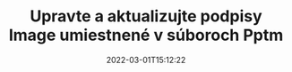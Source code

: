 ---
############################# Static ############################
layout: "auto-gen-signature"
date: 2022-03-01T15:12:22
draft: false
operation: Update
signaturetype: Image
fileformat: Pptm
productName: Java
lang: sk
productCode: java
otherformats: pdf doc docx docm dot dotm dotx odt ott rtf xls xlsx xlsm xlsb csv ods ots xltx xltm ppt pptx pps ppsx odp otp potx potm pptm ppsm
breadcrumb: Put Image signature on Pptm for Java

############################# Head ############################
head_title: "Aktualizujte podpisy Image umiestnené v súboroch Pptm pomocou Java"
head_description: "Použite jednoduchý a zrozumiteľný kód Java na aktualizáciu podpisov Image v podpísaných dokumentoch Pptm."

############################# Header ############################
title: "Upravte a aktualizujte podpisy Image umiestnené v súboroch Pptm"
description: "API pre Java poskytuje funkcie pre aktualizácie podpisov Image v dokumentoch Pptm. Rýchlo a jednoducho aktualizujte elektronické podpisy vo svojich dokumentoch Pptm pomocou niekoľkých riadkov kódu Java."
bg_image: "https://cms.admin.containerize.com/templates/aspose/App_Themes/V3/images/bg/header1.png"
bg_overlay: false
button:
    enable: true

############################# SubMenu ############################
submenu:
    enable: true

    left:
        img_alt: "GroupDocs.Signature for Java"
        image: "https://cms.admin.containerize.com/templates/groupdocs/images/product-logos/90x90-noborder/groupdocs-signature-java.png"
        product: "GroupDocs.Signature"
        platform: "Java"



############################# About ############################
about:
    enable: true
    title: "Prečítajte si o funkciách rozhrania API služby GroupDocs.Signature for Java"
    content: |
        Funkcia API [GroupDocs.Signature for Java](https://products.groupdocs.com/signature/java/) obsahuje široký výber prostriedkov na spracovanie požadovaných formátov dokumentov pomocou elektronických podpisov. Podporuje široké spektrum elektronických podpisov, ako sú texty, obrázky, digitálne certifikáty, čiarové kódy, QR kódy, pečiatky alebo metadáta. Zákazníci môžu pridávať, odstraňovať, upravovať, overovať alebo vyhľadávať digitálne podpisy v súboroch PDF, dokumentoch MS Word, zošitoch MS Excel, prezentáciách MS PowerPoint, súboroch Adobe Photoshop a rôznych obrazových formátoch. K dispozícii je množstvo užitočných funkcií a nastavení.
    

############################# Steps ############################
steps:
    enable: true
    title_left: "Ako zmeniť Image podpisy vo vašom dokumente Pptm"
    content_left: |
        [GroupDocs.Signature for Java](https://products.groupdocs.com/signature/java/) obsahuje užitočné funkcie, ako je aktualizácia podpisov Image umiestnených v dokumentoch Pptm. Umožňuje meniť funkcie podpisov bez dodatočného kódu.
        
        * Začnite vytvorením objektu Signature, ktorý prechádza ako cesta parametra konštruktora k dokumentu, ktorý sa má aktualizovať.
        * Potom vytvorte inštanciu príslušného konkrétneho objektu podpisu a nastavte jeho identifikátor a vlastnosti, ktoré je potrebné zmeniť.
        * Nakoniec zavolajte metódu Signature's Update odovzdaním konkrétneho objektu podpisu.
        * Spracujte aktualizáciu výsledkov na vaše upozornenie.

    title_right: "Požiadavky na systém"
    content_right: |
        GroupDocs.Signature for Java sú podporované na všetkých hlavných platformách a operačných systémoch. Pred spustením nižšie uvedeného kódu sa uistite, že máte vo svojom systéme nainštalované nasledujúce predpoklady.

        * Operačné systémy: Microsoft Windows, Linux, MacOS
        * Vývojové prostredia: NetBeans, Intellij IDEA, Eclipse, etc.
        * Java runtime: J2SE 6.0 and above
        * Stiahnite si najnovšiu verziu GroupDocs.Signature for Java z [Maven](https://repository.groupdocs.com/webapp/#/artifacts/browse/tree/General/repo/com/groupdocs/groupdocs-signature)
         
    code: |
        ```java    
                
        // Set up input Pptm file
        String filePath = "input.pptm";
        // Set up output file
        String outputFilePath = "output.pptm";

        // Instantiate Signature for input file
        Signature signature = new Signature(filePath);

        // Id of signature which is supposed to be updated
        // such Id might be got as a result of search operation
        String id = "ff988ab1-7403-4c8d-8db7-f2a56b9f8530";

        // provide signature features to update
        // set up particular signature id
        ImageSignature signatureToUpdate = new ImageSignature(id);

        // specify signature width
        signatureToUpdate.setWidth(170);
        // specify signature height
        signatureToUpdate.setHeight(250);
        // set left position
        signatureToUpdate.setLeft(10);
        // set top position
        signatureToUpdate.setTop(10);

        // update signature
        Boolean updateResult = signature.update(outputFilePath, signatureToUpdate);

        // process updation result
        if (updateResult)
        {
                System.out.println("Signature was updated successfully!");
        }
        ```

############################# Demos ############################
demos:
    enable: true
    title: "Aktualizácia podpisov Image na stránkach dokumentu - Živá ukážka"
    content: |
       Upravte rôzne elektronické podpisy dokumentu Pptm hneď teraz na webovej lokalite [GroupDocs.Signature App](https://products.groupdocs.app/signature/family).          

############################# More Formats ############################
more_formats:
    enable: true
    title: "Aktualizujte rôzne podpisy Image cez Java"
    content: |
        "Úprava digitálnych podpisov, ktoré sú umiestnené v rôznych formátoch dokumentov. Aktualizujte údaje podpisov bez dodatočného kódu."
    format: 
       
       
back_to_top:
    enable: true
---